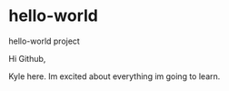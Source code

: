 # hello-world
hello-world project

Hi Github,

Kyle here. Im excited about everything im going to learn. 
